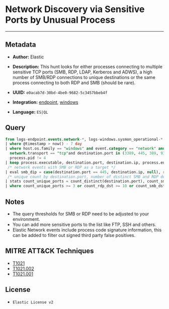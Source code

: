 # Network Discovery via Sensitive Ports by Unusual Process

---

## Metadata

- **Author:** Elastic
- **Description:** This hunt looks for either processes connecting to multiple sensitive TCP ports (SMB, RDP, LDAP, Kerberos and ADWS), a high number of SMB/RDP connections to unique destinations or the same process connecting to both RDP and SMB (should be rare).

- **UUID:** `e0acab7d-30bd-4be0-9682-5c3457bbeb4f`
- **Integration:** [endpoint](https://docs.elastic.co/integrations/endpoint), [windows](https://docs.elastic.co/integrations/windows)
- **Language:** `ES|QL`

## Query

```sql
from logs-endpoint.events.network-*, logs-windows.sysmon_operational-*
| where @timestamp > now() - 7 day
| where host.os.family == "windows" and event.category == "network" and network.direction == "egress" and
  network.transport == "tcp"and destination.port in (3389, 445, 389, 9389, 88, 5985, 5986, 22) and source.port >= 49152 and
  process.pid != 4
| keep process.executable, destination.port, destination.ip, process.entity_id
 /* network events with SMB or RDP as a target */
| eval smb_dip = case(destination.port == 445, destination.ip, null), rdp_dip = case(destination.port == 389, destination.ip, null)
 /* unique count by destination.port, number of distinct SMB and RDP destinations */
| stats count_unique_ports = count_distinct(destination.port), count_smb_dst =  count_distinct(smb_dip), count_rdp_dst =  count_distinct(rdp_dip) by process.entity_id, process.executable
| where count_unique_ports >= 3 or count_rdp_dst >= 10 or count_smb_dst >= 10 or (count_rdp_dst >= 1 and count_rdp_dst >= 1)
```

## Notes

- The query thresholds for SMB or RDP need to be adjusted to your environment.
- You can add more sensitive ports to the list like FTP, SSH and others.
- Elastic Network events include process code signature information, this can be added to filter out signed third party false positives.
## MITRE ATT&CK Techniques

- [T1021](https://attack.mitre.org/techniques/T1021)
- [T1021.002](https://attack.mitre.org/techniques/T1021/002)
- [T1021.001](https://attack.mitre.org/techniques/T1021/001)

## License

- `Elastic License v2`
